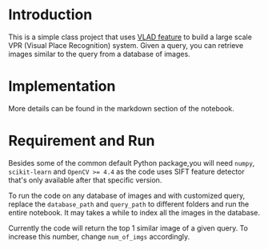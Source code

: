 # Introduction
This is a simple class project that uses [VLAD feature](https://ieeexplore.ieee.org/document/6619051) to build a large scale VPR (Visual Place Recognition) system. Given a query, you can retrieve images similar to the query from a database of images. 

# Implementation
More details can be found in the markdown section of the notebook.

# Requirement and Run
Besides some of the common default Python package,you will need `numpy`, `scikit-learn` and `OpenCV >= 4.4` as the code uses SIFT feature detector that's only available after that specific version.

To run the code on any database of images and with customized query, replace the `database_path` and `query_path` to different folders and run the entire notebook. It may takes a while to index all the images in the database.

Currently the code will return the top 1 similar image of a given query. To increase this number, change `num_of_imgs` accordingly.
